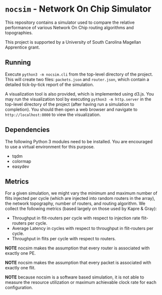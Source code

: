 # `nocsim` - Network On Chip Simulator

This repository contains a simulator used to compare the relative performance
of various Network On Chip routing algorithms and topographies.

This project is supported by a University of South Carolina Magellan Apprentice
grant.

## Running

Execute `python3 -m nocsim.cli` from the top-level directory of the project.
This will create two files: `packets.json` and `router.json`, which contain a
detailed tick-by-tick report of the simulation.

A visualization tool is also provided, which is implemented using d3.js. You
may run the visualization tool by executing `python3 -m http.server` in the
top-level directory of the project (after having run a simulation to
completion). You should then open a web browser and navigate to
`http://localhost:8000` to view the visualization.

## Dependencies

The following Python 3 modules need to be installed. You are encouraged to use
a virtual environment for this purpose.

* tqdm
* colormap
* easydev

## Metrics

For a given simulation, we might vary the minimum and maximum number of flits
injected per cycle (which are injected into random routers in the array), the
network topography, number of routers, and routing algorithm. We collect the
following metrics (based largely on those used by Kapre & Gray):

* Throughput in flit-routers per cycle with respect to injection rate
  flit-routers per cycle.
* Average Latency in cycles with respect to throughput in flit-routers per
  cycle.
* Throughput in flits per cycle with respect to routers.

**NOTE** nocsim makes the assumption that every router is associated with
exactly one PE.

**NOTE** nocsim makes the assumption that every packet is associated with
exactly one flit.

**NOTE** because nocsim is a software based simulation, it is not able to
measure the resource utilization or maximum achievable clock rate for each
configuration.

